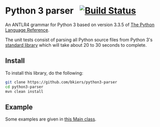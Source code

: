 # Python 3 parser &nbsp; [![Build Status](https://travis-ci.org/bkiers/python3-parser.png)](https://travis-ci.org/bkiers/python3-parser)

An ANTLR4 grammar for Python 3 based on version 3.3.5 of 
[The Python Language Reference](https://docs.python.org/3.3/reference/grammar.html).

The unit tests consist of parsing all Python source files from 
Python 3's [standard library](http://hg.python.org/cpython/file/default/Lib/) 
which will take about 20 to 30 seconds to complete.    

## Install

To install this library, do the following:

```bash
git clone https://github.com/bkiers/python3-parser
cd python3-parser
mvn clean install
```

## Example

Some examples are given in [this Main class](https://github.com/bkiers/python3-parser/blob/master/src/main/java/nl/bigo/pythonparser/Main.java).


